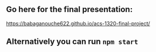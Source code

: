 ## Go here for the final presentation:


https://babaganouche622.github.io/acs-1320-final-project/


## Alternatively you can run `npm start`
